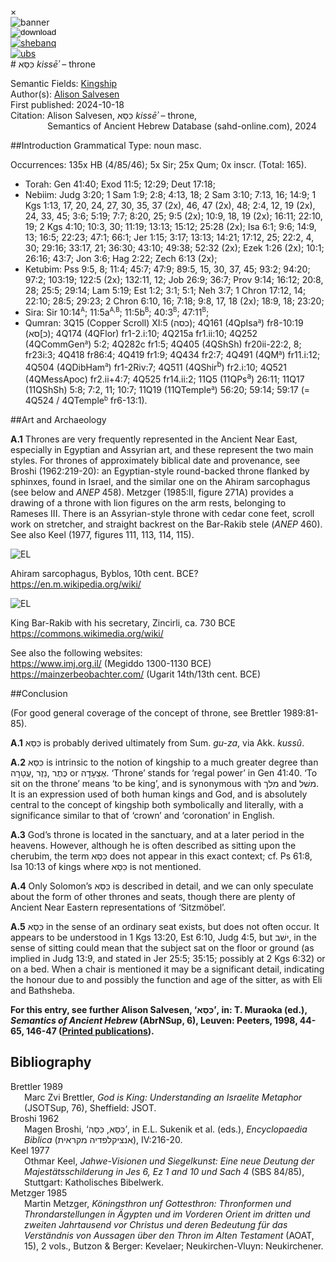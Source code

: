 <div id="modal" class="modal">
  <div class="modal-content">
    <span class="close">&times;</span>
    <div class="modal-body" id="modal-body"></div>
  </div>
</div><html><body><img id="banner" src="../../images/banners/banner.png" alt="banner" /></body></html>

<div><input id="download" title="Download/print the document" type="image" onclick="print_document()" src="../../images/icons/download3.png" alt="download" /></div><div><a id="shebanq" title="Word in SHEBANQ" href="https://shebanq.ancient-data.org/hebrew/word?id=1KSAn" target="_blank"><img src="../../images/icons/shebanq.png" alt="shebanq"></a></div><div><a id="ubs" title="Word in Semantic Dictionary of Biblical Hebrew" href="https://semanticdictionary.org/semdic.php?databaseType=SDBH&language=en&lemma=כִּסֵּא&startPage=1" target="_blank"><img src="../../images/icons/ubs.png" alt="ubs"></a></div># כִּסֵּא <i>kissēʾ</i> – throne

Semantic Fields:
[Kingship](../semantic_fields/kingship.md)&nbsp;&nbsp;&nbsp;<br>Author(s):
[Alison Salvesen](../contributors/alison_salvesen.md)<br>
First published: 2024-10-18<br>Citation: Alison Salvesen, כִּסֵּא <i>kissēʾ</i> – throne, <br>                    &nbsp;&nbsp;&nbsp;&nbsp;&nbsp;&nbsp;&nbsp;&nbsp;&nbsp;&nbsp;&nbsp;&nbsp;&nbsp;&nbsp;                    Semantics of Ancient Hebrew Database (sahd-online.com), 2024



##Introduction
Grammatical Type: noun masc.

Occurrences: 135x HB (4/85/46); 5x Sir; 25x Qum; 0x inscr. (Total:
165).


* Torah: Gen 41:40; Exod 11:5; 12:29; Deut 17:18; 
* Nebiim: Judg 3:20; 1 Sam 1:9; 2:8; 4:13, 18; 2 Sam 3:10; 7:13, 16; 14:9; 1 Kgs 1:13, 17, 20, 24, 27, 30, 35, 37 (2x), 46, 47 (2x), 48; 2:4, 12, 19 (2x), 24, 33, 45; 3:6; 5:19; 7:7; 8:20, 25; 9:5 (2x); 10:9, 18, 19 (2x); 16:11; 22:10, 19; 2 Kgs 4:10; 10:3, 30; 11:19; 13:13; 15:12; 25:28 (2x); Isa 6:1; 9:6; 14:9, 13; 16:5; 22:23; 47:1; 66:1; Jer 1:15; 3:17; 13:13; 14:21; 17:12, 25; 22:2, 4, 30; 29:16; 33:17, 21; 36:30; 43:10; 49:38; 52:32 (2x); Ezek 1:26 (2x); 10:1; 26:16; 43:7; Jon 3:6; Hag 2:22; Zech 6:13 (2x); 
* Ketubim: Pss 9:5, 8; 11:4; 45:7; 47:9; 89:5, 15, 30, 37, 45; 93:2; 94:20; 97:2; 103:19; 122:5 (2x); 132:11, 12; Job 26:9; 36:7; Prov 9:14; 16:12; 20:8, 28; 25:5; 29:14; Lam 5:19; Est 1:2; 3:1; 5:1; Neh 3:7; 1 Chron 17:12, 14; 22:10; 28:5; 29:23; 2 Chron 6:10, 16; 7:18; 9:8, 17, 18 (2x); 18:9, 18; 23:20;
* Sira: Sir 10:14<sup><small>A</small></sup>; 11:5a<sup><small>A,B</small></sup>; 11:5b<sup><small>B</small></sup>; 40:3<sup><small>B</small></sup>; 47:11<sup><small>B</small></sup>;
* Qumran:
3Q15 (Copper Scroll) XI:5 (<span dir="rtl">כסה</span>);
4Q161 (4QpIsa<small><sup>a</sup></small>) fr8-10:19 (<span dir="rtl">כ]סא</span>);
4Q174 (4QFlor) fr1-2.i:10;
4Q215a fr1.ii:10;
4Q252 (4QCommGen<small><sup>a</sup></small>) 5:2;
4Q282c fr1:5;
4Q405 (4QShSh) fr20ii-22:2, 8; fr23i:3;
4Q418 fr86:4;
4Q419 fr1:9;
4Q434 fr2:7;
4Q491 (4QM<small><sup>a</sup></small>) fr11.i:12;
4Q504 (4QDibHam<small><sup>a</sup></small>) fr1-2Riv:7;
4Q511 (4QShir<sup>b</sup>) fr2.i:10;
4Q521 (4QMessApoc) fr2.ii+4:7;
4Q525 fr14.ii:2;
11Q5 (11QPs<sup>a</sup>) 26:11;
11Q17 (11QShSh) 5:8; 7:2, 11; 10:7; 
11Q19 (11QTemple<small><sup>a</sup></small>) 56:20; 59:14; 59:17 (= 4Q524 /  4QTemple<small><sup>b</sup></small> fr6-13:1).

##Art and Archaeology

<b>A.1</b> 
Thrones are very frequently represented in the Ancient Near East, especially in Egyptian and Assyrian art, and these represent the two main styles. For thrones of approximately biblical date and provenance, see Broshi (1962:219-20): an Egyptian-style round-backed throne flanked by sphinxes, found in Israel, and the similar one on the Ahiram sarcophagus (see below and <i>ANEP</i> 458). Metzger (1985:II, figure 271A) provides a drawing of a throne with lion figures on the arm rests, belonging to Rameses III. There is an Assyrian-style throne with cedar cone feet, scroll work on stretcher, and straight backrest on the Bar-Rakib stele (<i>ANEP</i> 460). See also Keel (1977, figures 111, 113, 114, 115).

![EL](../images/photos/Ahiram.jpg)

Ahiram sarcophagus, Byblos, 10th cent. BCE?   
<a href="https://en.m.wikipedia.org/wiki/File:Ahiram.jpg" target="_blank" rel="noopener noreferrer">https://en.m.wikipedia.org/wiki/</a>


![EL](../images/photos/Barrakib.jpeg)    

King Bar-Rakib with his secretary, Zincirli, ca. 730 BCE   
<a href="https://commons.wikimedia.org/wiki/File:Relief_of_king_Barrakib_from_Zincirli_-_Pergamonmuseum_-_Berlin_-_Germany_2017.jpg" target="_blank" rel="noopener noreferrer">https://commons.wikimedia.org/wiki/</a>


See also the following websites:    
<a href="https://www.imj.org.il/en/collections/432048-0" target="_blank" rel="noopener noreferrer">https://www.imj.org.il/</a> (Megiddo 1300-1130 BCE)    
<a href="https://mainzerbeobachter.com/2017/01/26/ugaritische-mythologie/" target="_blank" rel="noopener noreferrer">https://mainzerbeobachter.com/</a> (Ugarit 14th/13th cent. BCE)

 

##Conclusion

(For good general coverage of the concept of throne, see Brettler 1989:81-85).
    
<b>A.1</b> <span dir="rtl">כִּסֵּא</span> is probably derived ultimately from Sum. <i>gu-za</i>, via Akk. <i>kussû</i>.

<b>A.2</b> <span dir="rtl">כִּסֵּא</span> is intrinsic to the notion of kingship to a much greater degree than 
<span dir="rtl">עֲטָרָה</span>,
<span dir="rtl">נֵזֶר</span>,
<span dir="rtl">כֶּתֶר</span> or
<span dir="rtl">אֶצְעָדָה</span>.
‘Throne’ stands for ‘regal power’ in Gen 41:40. ‘To sit on the throne’ means ‘to be king’, and is synonymous with 
<span dir="rtl">מלך</span> and 
<span dir="rtl">משׁל</span>. 
It is an expression used of both human kings and God, and is absolutely central to the concept of kingship both symbolically and literally, with a significance similar to that of ‘crown’ and ‘coronation’ in English.
 
<b>A.3</b> God’s throne is located in the sanctuary, and at a later period in the heavens. However, although he is often described as sitting upon the cherubim, the term <span dir="rtl">כִּסֵּא</span> does not appear in this exact context; cf. Ps 61:8, Isa 10:13 of kings where <span dir="rtl">כִּסֵּא</span> is not mentioned.
 
<b>A.4</b> Only Solomon’s <span dir="rtl">כִּסֵּא</span> is described in detail, and we can only speculate about the form of other thrones and seats, though there are plenty of Ancient Near Eastern representations of ‘Sitzmöbel’.
 
<b>A.5</b> <span dir="rtl">כִּסֵּא</span> in the sense of an ordinary seat exists, but does not often occur. It appears to be understood in 1 Kgs 13:20, Est 6:10, Judg 4:5, but <span dir="rtl">ישׁב</span>, in the sense of sitting could mean that the subject sat on the floor or ground (as implied in Judg 13:9, and stated in Jer 25:5; 35:15; possibly at 2 Kgs 6:32) or on a bed. When a chair is mentioned it may be a significant detail, indicating the honour due to and possibly the function and age of the sitter, as with Eli and Bathsheba. 

<b>For this entry, see further Alison Salvesen, 
‘<span dir="rtl">כִּסֵּא</span>’, in:
T. Muraoka (ed.), <i>Semantics of Ancient Hebrew</i> 
(AbrNSup, 6), Leuven: Peeters, 1998, 44-65, 146-47 (<a href="/store/printed_publications/">Printed publications</a>).</b>

## Bibliography

<div style="padding-left: 22px; text-indent: -22px;">
Brettler 1989 <br>
Marc Zvi Brettler, <i>God is King: Understanding an Israelite Metaphor</i> (JSOTSup, 76), Sheffield: JSOT.
</div>

<div style="padding-left: 22px; text-indent: -22px;">
Broshi 1962 <br>
Magen Broshi, ‘<span dir="rtl">כִּסֵּה</span>
,<span dir="rtl">כִּסֵּא</span>’,
in E.L. Sukenik et al. (eds.), <i>Encyclopaedia Biblica</i>
(<span dir="rtl">אנציקלפדיה מקראית</span>), IV:216-20.
</div>

<div style="padding-left: 22px; text-indent: -22px;">
Keel 1977 <br>
Othmar Keel, <i> Jahwe-Visionen und Siegelkunst: Eine neue Deutung der Majestätsschilderung in Jes 6, Ez 1 and 10 und Sach 4</i> (SBS 84/85), Stuttgart: Katholisches Bibelwerk.
</div>

<div style="padding-left: 22px; text-indent: -22px;">
Metzger 1985 <br>
Martin Metzger, <i>Köningsthron unf Gottesthron: Thronformen und Throndarstellungen in Ägypten und im Vorderen Orient im dritten und zweiten Jahrtausend vor Christus und deren Bedeutung für das Verständnis von Aussagen über den Thron im Alten Testament</i> 
(AOAT, 15), 2 vols., Butzon & Berger: Kevelaer; Neukirchen-Vluyn: Neukirchener.
</div>



